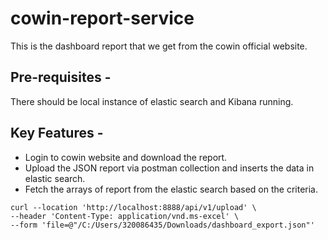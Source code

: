 # cowin-report-service

This is the dashboard report that we get from the cowin official website.

## Pre-requisites -
There should be local instance of elastic search and Kibana running.

## Key Features -
- Login to cowin website and download the report.
- Upload the JSON report via postman collection and inserts the data in elastic search.
- Fetch the arrays of report from the elastic search based on the criteria.

```
curl --location 'http://localhost:8888/api/v1/upload' \
--header 'Content-Type: application/vnd.ms-excel' \
--form 'file=@"/C:/Users/320086435/Downloads/dashboard_export.json"'

```
